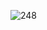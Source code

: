 ![248](https://user-images.githubusercontent.com/62820033/91885693-976ff800-ec5e-11ea-9547-6761fc793f61.png)
